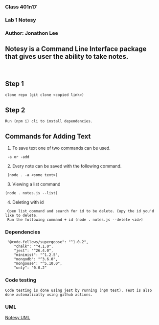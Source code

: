 ### Class 401n17
### Lab 1 Notesy
### Author: Jonathon Lee

<h2> Notesy is a Command Line Interface package that gives user the ability to take notes.</h2>
</br>

## Step 1
```
clone repo (git clone <copied link>)
```
## Step 2
```
Run (npm i) cli to install dependencies.
```
## Commands for Adding Text 
1. To save text one of two commands can be used.
```
 -a or -add
```

2. Every note can be saved with the following command.
```
 (node . -a <some text>)
```
3. Viewing a list command
```
(node . notes.js --list)
```
4. Deleting with id
```
 Open list command and search for id to be delete. Copy the id you'd like to delete.
 Run the following command + id (node . notes.js --delete <id>)
```




### Dependencies 
``` 
 "@code-fellows/supergoose": "^1.0.2",
    "chalk": "^4.1.0",
    "jest": "^26.4.0",
    "minimist": "^1.2.5",
    "mongodb": "^3.6.0",
    "mongoose": "^5.10.0",
    "only": "0.0.2"
```
### Code testing
```
Code testing is done using jest by running (npm test). Test is also done automatically using github actions.
```
### UML
[Notesy UML](./assets/uml.md)